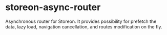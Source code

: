 # storeon-async-router
Asynchronous router for Storeon. It provides possibility for prefetch the data, lazy load, navigation cancellation,  and routes modification on the fly.   
